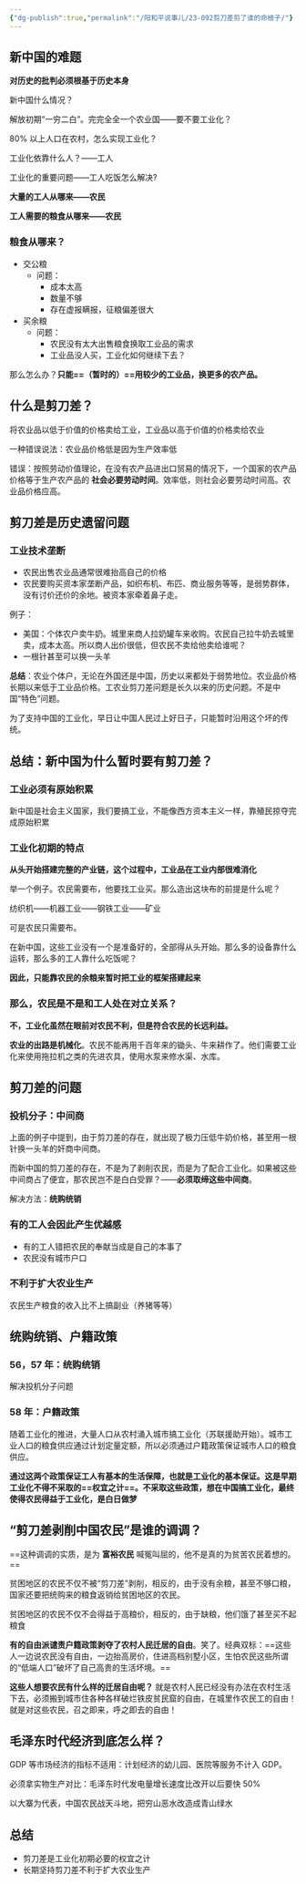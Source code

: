 ```yaml
---
{"dg-publish":true,"permalink":"/阳和平说事儿/23-092剪刀差剪了谁的命根子/"}
---
```



## 新中国的难题

**对历史的批判必须根基于历史本身**

新中国什么情况？

解放初期“一穷二白”。完完全全一个农业国——要不要工业化？

80% 以上人口在农村，怎么实现工业化？

工业化依靠什么人？——工人  

工业化的重要问题——工人吃饭怎么解决?

**大量的工人从哪来——农民**

**工人需要的粮食从哪来——农民**

### 粮食从哪来？

- 交公粮
	- 问题：
		- 成本太高
		- 数量不够
		- 存在虚报瞒报，征粮偏差很大
- 买余粮
	- 问题：
		- 农民没有太大出售粮食换取工业品的需求
		- 工业品没人买，工业化如何继续下去？

那么怎么办？**只能==（暂时的）==用较少的工业品，换更多的农产品。**


## 什么是剪刀差？

将农业品以低于价值的价格卖给工业，工业品以高于价值的价格卖给农业

一种错误说法：农业品价格低是因为生产效率低  

错误：按照劳动价值理论，在没有农产品进出口贸易的情况下，一个国家的农产品价格等于生产农产品的 **社会必要劳动时间**。效率低，则社会必要劳动时间高。农业品价格应高。

## 剪刀差是历史遗留问题

### 工业技术垄断

- 农民出售农业品通常很难抬高自己的价格
- 农民要购买资本家垄断产品，如织布机、布匹、商业服务等等，是弱势群体，没有讨价还价的余地。被资本家牵着鼻子走。

例子：
- 美国：个体农户卖牛奶。城里来商人拉奶罐车来收购。农民自己拉牛奶去城里卖，成本太高。所以商人出价很低，但农民不卖给他卖给谁呢？
- 一根针甚至可以换一头羊

**总结**：农业个体户，无论在外国还是中国，历史以来都处于弱势地位。农业品价格长期以来低于工业品价格。工农业剪刀差问题是长久以来的历史问题。不是中国“特色”问题。

为了支持中国的工业化，早日让中国人民过上好日子，只能暂时沿用这个坏的传统。

## 总结：新中国为什么暂时要有剪刀差？

### 工业必须有原始积累

新中国是社会主义国家，我们要搞工业，不能像西方资本主义一样，靠殖民掠夺完成原始积累

### 工业化初期的特点

**从头开始搭建完整的产业链，这个过程中，工业品在工业内部很难消化**

举一个例子。农民需要布，他要找工业买。那么造出这块布的前提是什么呢？

纺织机——机器工业——钢铁工业——矿业

可是农民只需要布。

在新中国，这些工业没有一个是准备好的，全部得从头开始。那么多的设备靠什么运转，那么多的工人靠什么吃饭呢？

**因此，只能靠农民的余粮来暂时把工业的框架搭建起来**

### 那么，农民是不是和工人处在对立关系？

**不，工业化虽然在眼前对农民不利，但是符合农民的长远利益。**

**农业的出路是机械化**。农民不能再用千百年来的锄头、牛来耕作了。他们需要工业化来使用拖拉机之类的先进农具，使用水泵来修水渠、水库。

## 剪刀差的问题

### 投机分子：中间商

上面的例子中提到，由于剪刀差的存在，就出现了极力压低牛奶价格，甚至用一根针换一头羊的奸商中间商。

而新中国的剪刀差的存在，不是为了剥削农民，而是为了配合工业化。如果被这些中间商占了便宜，那农民岂不是白白受罪？——**必须取缔这些中间商**。

解决方法：**统购统销**

### 有的工人会因此产生优越感

- 有的工人错把农民的奉献当成是自己的本事了
- 农民没有城市户口

### 不利于扩大农业生产

农民生产粮食的收入比不上搞副业（养猪等等）

## 统购统销、户籍政策

### 56，57 年：统购统销

解决投机分子问题

### 58 年：户籍政策

随着工业化的推进，大量人口从农村涌入城市搞工业化（苏联援助开始）。城市工业人口的粮食供应通过计划定量定额，所以必须通过户籍政策保证城市人口的粮食供应。

**通过这两个政策保证工人有基本的生活保障，也就是工业化的基本保证。这是早期工业化不得不采取的==权宜之计==。不采取这些政策，想在中国搞工业化，最终使得农民得益于工业化，是白日做梦**

## “剪刀差剥削中国农民”是谁的调调？

==这种调调的实质，是为 **富裕农民** 喊冤叫屈的，他不是真的为贫苦农民着想的。==

贫困地区的农民不仅不被“剪刀差”剥削，相反的，由于没有余粮，甚至不够口粮，国家还要把统购来的粮食返销给贫困地区的农民。

贫困地区的农民不仅不会得益于高粮价，相反的，由于缺粮，他们饿了甚至买不起粮食

**有的自由派谴责户籍政策剥夺了农村人民迁居的自由**。笑了。经典双标：==这些人一边说农民没有自由，一边抬高房价，住进高档别墅小区，生怕农民这些所谓的“低端人口”破坏了自己高贵的生活坏境。==

**这些人想要农民有什么样的迁居自由呢？** 就是农村人民已经没有办法在农村生活下去，必须搬到城市住各种各样破烂铁皮贫民窟的自由，在城里作农民工的自由！就是对这些农民，召之即来，呼之即去的自由！


## 毛泽东时代经济到底怎么样？

GDP 等市场经济的指标不适用：计划经济的幼儿园、医院等服务不计入 GDP。

必须拿实物生产对比：毛泽东时代发电量增长速度比改开以后要快 50%

以大寨为代表，中国农民战天斗地，把穷山恶水改造成青山绿水

## 总结
- 剪刀差是工业化初期必要的权宜之计
- 长期坚持剪刀差不利于扩大农业生产